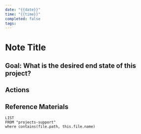 ```yaml
---
date: "{{date}}"
time: "{{time}}"
completed: false
tags:
---
```

# Note Title

## Goal: What is the desired end state of this project?

## Actions

## Reference Materials
```dataview
LIST
FROM "projects-support"
where contains(file.path, this.file.name)
```
